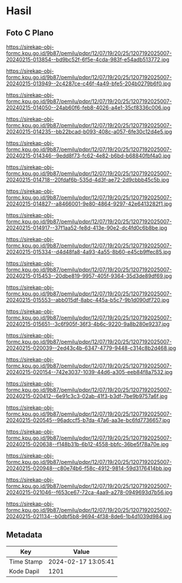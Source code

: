 # Hasil

## Foto C Plano

https://sirekap-obj-formc.kpu.go.id/9b87/pemilu/pdpr/12/07/19/20/25/1207192025007-20240215-013854--bd9bc52f-6f5e-4cda-983f-e54adb513772.jpg

https://sirekap-obj-formc.kpu.go.id/9b87/pemilu/pdpr/12/07/19/20/25/1207192025007-20240215-013949--2c4287ce-c46f-4a49-bfe5-204b0279b6f0.jpg

https://sirekap-obj-formc.kpu.go.id/9b87/pemilu/pdpr/12/07/19/20/25/1207192025007-20240215-014050--24ab60f6-feb8-4026-a4e1-35cf8336c006.jpg

https://sirekap-obj-formc.kpu.go.id/9b87/pemilu/pdpr/12/07/19/20/25/1207192025007-20240215-014235--bb22bcad-b093-408c-a057-6fe30c12d4e5.jpg

https://sirekap-obj-formc.kpu.go.id/9b87/pemilu/pdpr/12/07/19/20/25/1207192025007-20240215-014346--9edd8f73-fc62-4e82-b6bd-b68840fbf4a0.jpg

https://sirekap-obj-formc.kpu.go.id/9b87/pemilu/pdpr/12/07/19/20/25/1207192025007-20240215-014718--20fdaf6b-535d-4d3f-ae72-2d9cbbb45c5b.jpg

https://sirekap-obj-formc.kpu.go.id/9b87/pemilu/pdpr/12/07/19/20/25/1207192025007-20240215-014827--a8466001-9e80-4864-9297-42e6413282f1.jpg

https://sirekap-obj-formc.kpu.go.id/9b87/pemilu/pdpr/12/07/19/20/25/1207192025007-20240215-014917--37f1aa52-fe8d-413e-90e2-dc4fd0c6b8be.jpg

https://sirekap-obj-formc.kpu.go.id/9b87/pemilu/pdpr/12/07/19/20/25/1207192025007-20240215-015334--d4d48fa8-4a93-4a55-8b60-e45cb9ffec85.jpg

https://sirekap-obj-formc.kpu.go.id/9b87/pemilu/pdpr/12/07/19/20/25/1207192025007-20240215-015453--20dbe819-9957-405f-9364-35d3de89df69.jpg

https://sirekap-obj-formc.kpu.go.id/9b87/pemilu/pdpr/12/07/19/20/25/1207192025007-20240215-015553--abb015df-8abc-445a-b5c7-9b1d090df720.jpg

https://sirekap-obj-formc.kpu.go.id/9b87/pemilu/pdpr/12/07/19/20/25/1207192025007-20240215-015651--3c6f905f-36f3-4b6c-9220-9a8b280e9237.jpg

https://sirekap-obj-formc.kpu.go.id/9b87/pemilu/pdpr/12/07/19/20/25/1207192025007-20240215-020039--2ed43c4b-6347-4779-9448-c314c8b2d468.jpg

https://sirekap-obj-formc.kpu.go.id/9b87/pemilu/pdpr/12/07/19/20/25/1207192025007-20240215-020154--742e3037-1039-44d6-a305-eeb84f8a7532.jpg

https://sirekap-obj-formc.kpu.go.id/9b87/pemilu/pdpr/12/07/19/20/25/1207192025007-20240215-020412--6e91c3c3-02ab-41f3-b3df-7be9b9757a6f.jpg

https://sirekap-obj-formc.kpu.go.id/9b87/pemilu/pdpr/12/07/19/20/25/1207192025007-20240215-020545--96adccf5-b7da-47a6-aa3e-bc6fd7736657.jpg

https://sirekap-obj-formc.kpu.go.id/9b87/pemilu/pdpr/12/07/19/20/25/1207192025007-20240215-020638--f148b31b-6b12-4558-bbfc-36be5f78a70e.jpg

https://sirekap-obj-formc.kpu.go.id/9b87/pemilu/pdpr/12/07/19/20/25/1207192025007-20240215-020948--c80e74b6-f58c-4912-9814-59d3176414bb.jpg

https://sirekap-obj-formc.kpu.go.id/9b87/pemilu/pdpr/12/07/19/20/25/1207192025007-20240215-021046--f653ce67-72ca-4aa9-a278-0949693d7b56.jpg

https://sirekap-obj-formc.kpu.go.id/9b87/pemilu/pdpr/12/07/19/20/25/1207192025007-20240215-021134--b0dbf5b8-9694-4f38-8de6-1b4d1039d984.jpg


## Metadata

| Key        | Value               |
| ---------- | ------------------- |
| Time Stamp | 2024-02-17 13:05:41 |
| Kode Dapil | 1201                |



